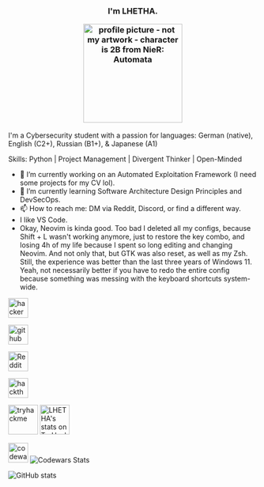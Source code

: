 ### <p align="center">I'm LHETHA.</p> <p align="center"> <picture> <img src='https://w0.peakpx.com/wallpaper/709/520/HD-wallpaper-nier-automata-2b-nier-automata-elbow-gloves-animals-birds-nier.jpg' alt='profile picture - not my artwork - character is 2B from NieR: Automata' height='200'> </picture> </p>

I'm a Cybersecurity student with a passion for languages: German (native), English (C2+), Russian (B1+), & Japanese (A1)

Skills: Python | Project Management | Divergent Thinker | Open-Minded

- 🔭 I’m currently working on an Automated Exploitation Framework (I need some projects for my CV lol). 
- 🌱 I’m currently learning Software Architecture Design Principles and DevSecOps. 
- 📫 How to reach me: DM via Reddit, Discord, or find a different way.
- I like VS Code.
- Okay, Neovim is kinda good. Too bad I deleted all my configs, because Shift + L wasn't working anymore, just to restore the key combo, and losing 4h of my life because I spent so long editing and changing Neovim. And not only that, but GTK was also reset, as well as my Zsh. Still, the experience was better than the last three years of Windows 11. Yeah, not necessarily better if you have to redo the entire config because something was messing with the keyboard shortcuts system-wide. 

[<img src='https://cdn.brandfetch.io/idkKITAql6/w/400/h/400/theme/light/icon.png?c=1dxbfHSJFAPEGdCLU4o5B' alt='hackerone' height='40'>](https://hackerone.com/lhetha)  

[<img src='https://cdn.brandfetch.io/idZAyF9rlg/w/1000/h/410/theme/light/logo.png?c=1dxbfHSJFAPEGdCLU4o5B' alt='github' height='40'>](https://github.com/LHETHA) 

[<img src='https://cdn.brandfetch.io/idkKwm0IT0/theme/dark/logo.svg?c=1dxbfHSJFAPEGdCLU4o5B' alt='Reddit' height='40'>](https://www.reddit.com/user/LHETHA) 

[<img src='https://cdn.brandfetch.io/id-M19oKfL/theme/light/logo.svg?c=1dxbfHSJFAPEGdCLU4o5B' alt='hackthebox' height='40'>](https://app.hackthebox.com/profile/overview) 

[<img src='https://haxor.no/resources/svg/tryhackme.svg' alt='tryhackme' height='60'>](https://tryhackme.com/r/p/LHETHA) <img src="https://tryhackme-badges.s3.amazonaws.com/LHETHA.png" alt="LHETHA's stats on TryHackMe" height='60'/> 

[<img src='https://cdn.brandfetch.io/id9yn4jCIC/theme/light/logo.svg?c=1dxbfHSJFAPEGdCLU4o5B' alt='codewars' height='40'>](https://www.codewars.com/users/LHETHA) <picture><img alt="Codewars Stats" src="https://www.codewars.com/users/LHETHA/badges/large"></picture>

![GitHub stats](https://github-readme-stats.vercel.app/api?username=LHETHA&show_icons=true&count_private=true)
